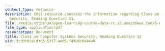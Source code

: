 ```yaml
---
content_type: resource
description: This resource contains the information regarding Class on Computer Systems
  Security, Reading Question 21.
file: /media/https%3A/open-learning-course-data-rc.s3.amazonaws.com/6-858-computer-systems-security-fall-2014/3cd38998d3d653374e06f4f06c664449_MIT6_858F14_Reading21.pdf
file_type: application/pdf
resourcetype: Document
title: Class on Computer Systems Security, Reading Question 21
uid: 3cd38998-d3d6-5337-4e06-f4f06c664449
---
```

